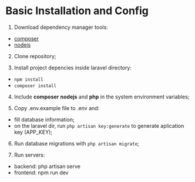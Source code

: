 # Basic Installation and Config

1. Download dependency manager tools:
  - [composer](https://getcomposer.org/download/)
  - [nodejs](https://nodejs.org/en/download/prebuilt-installer)

2. Clone repository;

3. Install project depencies inside laravel directory:
  - `npm install`
  - `composer install`

4. Include **composer** **nodejs** and **php** in the system environment variables;

5. Copy .env.example file to .env and:
  - fill database information;
  - on the laravel dir, run `php artisan key:generate` to generate aplication key (APP_KEY);

6. Run database migrations with `php artisan migrate`;

7. Run servers:
  - backend: php artisan serve
  - frontend: npm run dev
  
